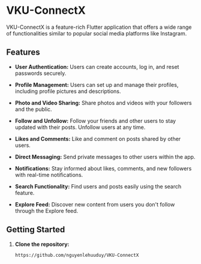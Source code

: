 # VKU-ConnectX

VKU-ConnectX is a feature-rich Flutter application that offers a wide range of functionalities similar to popular social media platforms like Instagram.

## Features

- **User Authentication:** Users can create accounts, log in, and reset passwords securely.

- **Profile Management:** Users can set up and manage their profiles, including profile pictures and descriptions.

- **Photo and Video Sharing:** Share photos and videos with your followers and the public.

- **Follow and Unfollow:** Follow your friends and other users to stay updated with their posts. Unfollow users at any time.

- **Likes and Comments:** Like and comment on posts shared by other users.

- **Direct Messaging:** Send private messages to other users within the app.

- **Notifications:** Stay informed about likes, comments, and new followers with real-time notifications.

- **Search Functionality:** Find users and posts easily using the search feature.

- **Explore Feed:** Discover new content from users you don't follow through the Explore feed.

## Getting Started

1. **Clone the repository:**

   ```bash
   https://github.com/nguyenlehuuduy/VKU-ConnectX
